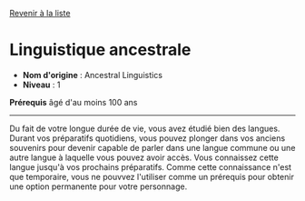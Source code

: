 [Revenir à la liste](list.md)

# Linguistique ancestrale

 * **Nom d'origine** : Ancestral Linguistics
 * **Niveau** : 1


<p><strong>Prérequis</strong> âgé d'au moins 100 ans</p>
<hr>
<p>Du fait de votre longue durée de vie, vous avez étudié bien des langues. Durant vos préparatifs quotidiens, vous pouvez plonger dans vos anciens souvenirs pour devenir capable de parler dans une langue commune ou une autre langue à laquelle vous pouvez avoir accès. Vous connaissez cette langue jusqu'à vos prochains préparatifs. Comme cette connaissance n'est que temporaire, vous ne pouvvez l'utiliser comme un prérequis pour obtenir une option permanente pour votre personnage.</p>